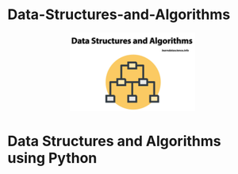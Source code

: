 # Data-Structures-and-Algorithms

<p align="center"><img width="50%" height="auto"  src="https://raw.githubusercontent.com/lurndatascience/Data-Structures-and-Algorithms/main/data_structures%20and%20algorithms.jpg"></p>

Data Structures and Algorithms using Python
=========================================

